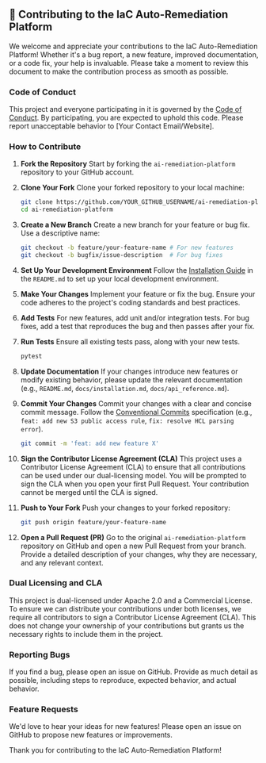 ## 🤝 Contributing to the IaC Auto-Remediation Platform

We welcome and appreciate your contributions to the IaC Auto-Remediation Platform! Whether it's a bug report, a new feature, improved documentation, or a code fix, your help is invaluable. Please take a moment to review this document to make the contribution process as smooth as possible.

### Code of Conduct

This project and everyone participating in it is governed by the [Code of Conduct](CODE_OF_CONDUCT.md). By participating, you are expected to uphold this code. Please report unacceptable behavior to [Your Contact Email/Website].

### How to Contribute

1.  **Fork the Repository**
    Start by forking the `ai-remediation-platform` repository to your GitHub account.

2.  **Clone Your Fork**
    Clone your forked repository to your local machine:
    ```bash
    git clone https://github.com/YOUR_GITHUB_USERNAME/ai-remediation-platform.git
    cd ai-remediation-platform
    ```

3.  **Create a New Branch**
    Create a new branch for your feature or bug fix. Use a descriptive name:
    ```bash
    git checkout -b feature/your-feature-name # For new features
    git checkout -b bugfix/issue-description  # For bug fixes
    ```

4.  **Set Up Your Development Environment**
    Follow the [Installation Guide](docs/installation.md) in the `README.md` to set up your local development environment.

5.  **Make Your Changes**
    Implement your feature or fix the bug. Ensure your code adheres to the project's coding standards and best practices.

6.  **Add Tests**
    For new features, add unit and/or integration tests. For bug fixes, add a test that reproduces the bug and then passes after your fix.

7.  **Run Tests**
    Ensure all existing tests pass, along with your new tests.
    ```bash
    pytest
    ```

8.  **Update Documentation**
    If your changes introduce new features or modify existing behavior, please update the relevant documentation (e.g., `README.md`, `docs/installation.md`, `docs/api_reference.md`).

9.  **Commit Your Changes**
    Commit your changes with a clear and concise commit message. Follow the [Conventional Commits](https://www.conventionalcommits.org/en/v1.0.0/) specification (e.g., `feat: add new S3 public access rule`, `fix: resolve HCL parsing error`).

    ```bash
    git commit -m 'feat: add new feature X'
    ```

10. **Sign the Contributor License Agreement (CLA)**
    This project uses a Contributor License Agreement (CLA) to ensure that all contributions can be used under our dual-licensing model. You will be prompted to sign the CLA when you open your first Pull Request. Your contribution cannot be merged until the CLA is signed.

11. **Push to Your Fork**
    Push your changes to your forked repository:
    ```bash
    git push origin feature/your-feature-name
    ```

12. **Open a Pull Request (PR)**
    Go to the original `ai-remediation-platform` repository on GitHub and open a new Pull Request from your branch. Provide a detailed description of your changes, why they are necessary, and any relevant context.

### Dual Licensing and CLA

This project is dual-licensed under Apache 2.0 and a Commercial License. To ensure we can distribute your contributions under both licenses, we require all contributors to sign a Contributor License Agreement (CLA). This does not change your ownership of your contributions but grants us the necessary rights to include them in the project.

### Reporting Bugs

If you find a bug, please open an issue on GitHub. Provide as much detail as possible, including steps to reproduce, expected behavior, and actual behavior.

### Feature Requests

We'd love to hear your ideas for new features! Please open an issue on GitHub to propose new features or improvements.

Thank you for contributing to the IaC Auto-Remediation Platform!

